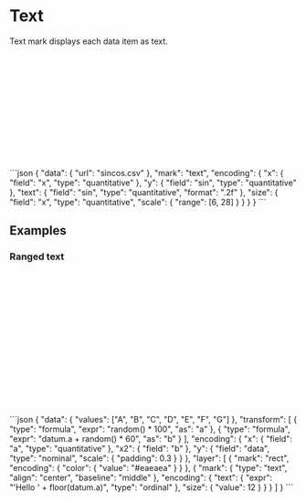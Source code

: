 # Text

Text mark displays each data item as text.

<div class="embed-example">
<div class="embed-container" style="height: 200px"></div>
<div class="embed-spec">
```json
{
  "data": { "url": "sincos.csv" },
  "mark": "text",
  "encoding": {
    "x": { "field": "x", "type": "quantitative" },
    "y": { "field": "sin", "type": "quantitative" },
    "text": { "field": "sin", "type": "quantitative", "format": ".2f" },
    "size": {
      "field": "x",
      "type": "quantitative",
      "scale": {
        "range": [6, 28]
      }
    }
  }
}
```
</div>
</div>

## Examples

### Ranged text

<div class="embed-example">
<div class="embed-container" style="height: 250px"></div>
<div class="embed-spec">
```json
{
  "data": {
    "values": ["A", "B", "C", "D", "E", "F", "G"]
  },
  "transform": [
    { "type": "formula", "expr": "random() * 100", "as": "a" },
    { "type": "formula", "expr": "datum.a + random() * 60", "as": "b" }
  ],
  "encoding": {
    "x": { "field": "a", "type": "quantitative" },
    "x2": { "field": "b" },
    "y": {
      "field": "data",
      "type": "nominal",
      "scale": {
        "padding": 0.3
      }
    }
  },
  "layer": [
    {
      "mark": "rect",
      "encoding": { "color": { "value": "#eaeaea" } }
    },
    {
      "mark": {
        "type": "text",
        "align": "center",
        "baseline": "middle"
      },
      "encoding": {
        "text": {
          "expr": "'Hello ' + floor(datum.a)",
          "type": "ordinal"
        },
        "size": { "value": 12 }
      }
    }
  ]
}
```
</div>
</div>
